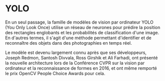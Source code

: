 # YOLO
En un seul passage, la famille de modèles de vision par ordinateur YOLO (You Only Look Once) utilise un réseau de neurones pour prédire la position des rectangles englobants et les probabilités de classification d'une image. En d'autres termes, il s'agit d'une méthode permettant d'identifier et de reconnaître des objets dans des photographies en temps réel.

Le modèle est devenu largement connu après que ses développeurs, Joseph Redmon, Santosh Divvala, Ross Girshik et Ali Farhadi, ont présenté la nouvelle architecture lors de la Conférence CVPR sur la vision par ordinateur et la reconnaissance de formes en 2016, et ont même remporté le prix OpenCV People Choice Awards pour cela.




